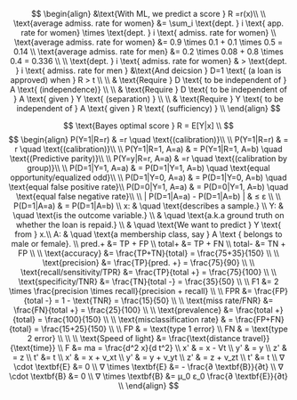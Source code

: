 $$
\begin{align}
&\text{With ML, we predict a score } R =r(x)\\
\\
\text{average admiss. rate for women} &= \sum_i \text{dept. } i \text{ app. rate for women} \times  \text{dept. } i \text{ admiss. rate for women}
\\
\text{average admiss. rate for women} &= 0.9 \times 0.1 + 0.1 \times 0.5 = 0.14 \\
\text{average admiss. rate for men} &= 0.2 \times 0.08 + 0.8 \times 0.4 = 0.336 \\
\\
\text{dept. } i \text{ admiss. rate for women} & > \text{dept. } i \text{ admiss. rate for men }
&\text{And deicsion } D=1 \text{ (a loan is approved) when } R > t \\
\\
& \text{Require } D \text{ to be independent of } A \text{ (independence)} \\
\\
& \text{Require } D \text{ to be independent of } A \text{ given } Y  \text{ (separation)  } \\
\\
& \text{Require } Y \text{ to be independent of } A \text{ given } R  \text{ (sufficiency)  } \\
\end{align}
$$

$$
\text{Bayes optimal score } R = E[Y|x] \\
$$
$$
\begin{align}
P(Y=1|R=r) & =r   \quad \text{(calibration)}\\
\\
P(Y=1|R=r) & = r   \quad \text{(calibration)}\\
\\
P(Y=1|R=1, A=a) & = P(Y=1|R=1, A=b)   \quad \text{(Predictive parity)}\\
\\
P(Y=y|R=r, A=a) & =r   \quad \text{(calibration by group)}\\
\\
P(D=1|Y=1, A=a) & = P(D=1|Y=1, A=b)  \quad \text{equal opportunity/equalized odd}\\
\\
P(D=1|Y=0, A=a) & = P(D=1|Y=0, A=b)  \quad \text{equal false positive rate}\\
P(D=0|Y=1, A=a) & = P(D=0|Y=1, A=b)  \quad \text{equal false negative rate}\\
\\
| P(D=1|A=a) - P(D=1|A=b) | & ≤ ε  \\
\\
P(D=1|A=a) & = P(D=1|A=b)  \\
x: & \quad \text{describes a sample.} \\
Y: & \quad \text{is the outcome variable.} \\
  & \quad \text{a.k.a ground truth on whether the loan is repaid.} \\
& \quad \text{We want to predict } Y \text{ from } x.\\
A: & \quad \text{a membership class, say } A \text { belongs to male or female}.
\\
pred.+ &= TP + FP \\
total+ &= TP + FN \\
total- &= TN + FP \\
\\
\text{accuracy} &= \frac{TP+TN}{total} = \frac{75+35}{150} \\
\\
\text{precision} &= \frac{TP}{pred. +} = \frac{75}{90} \\
\\
\text{recall/sensitivity/TPR} &= \frac{TP}{total +} = \frac{75}{100} \\
\\
\text{specificity/TNR} &= \frac{TN}{total -} = \frac{35}{50}
\\
\\
F1 &= 2 \times \frac{precision \times recall}{precision + recall}
\\
\\
FPR &= \frac{FP}{total -} = 1 - \text{TNR} = \frac{15}{50}
\\
\\
\text{miss rate/FNR} &= \frac{FN}{total +} = \frac{25}{100}
\\
\\
\text{prevalence} &= \frac{total +}{total} = \frac{100}{150}
\\
\\
\text{misclassification rate} & = \frac{FP+FN}{total} = \frac{15+25}{150}
\\
\\
FP & = \text{type 1 error} \\
FN & = \text{type 2 error} \\
\\
\\
\text{Speed of light} &= \frac{\text{distance travel}}{\text{time}} \\
F &= ma = \frac{d^2 x}{d t^2} \\
x' & = x - Vt \\
y' & = y \\
z' & = z \\
t' &= t \\
x' & = x + v_xt \\
y' & = y + v_yt \\
z' & = z + v_zt \\
t' &= t \\
∇ \cdot \textbf{E} &=  0 \\
∇ \times \textbf{E} &= - \frac{∂ \textbf{B}}{∂t} \\
∇ \cdot \textbf{B} &= 0 \\
∇ \times \textbf{B} &= μ_0 ε_0 \frac{∂ \textbf{E}}{∂t} \\
\end{align}
$$
